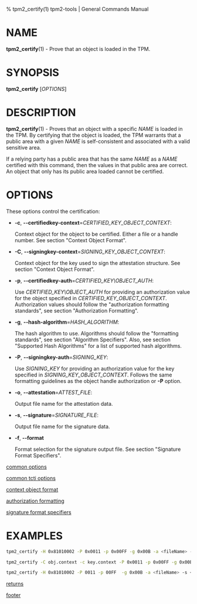 % tpm2_certify(1) tpm2-tools | General Commands Manual

# NAME

**tpm2_certify**(1) - Prove that an object is loaded in the TPM.

# SYNOPSIS

**tpm2_certify** [*OPTIONS*]

# DESCRIPTION

**tpm2_certify**(1) - Proves that an object with a specific _NAME_ is loaded in the TPM.
By certifying that the object is loaded, the TPM warrants that a public area
with a given _NAME_ is self-consistent and associated with a valid sensitive area.

If a relying party has a public area that has the same _NAME_ as a _NAME_ certified
with this command, then the values in that public area are correct. An object that only has
its public area loaded cannot be certified.

# OPTIONS

These options control the certification:

  * **-c**, **\--certifiedkey-context**=_CERTIFIED\_KEY\_OBJECT\_CONTEXT_:

    Context object for the object to be certified. Either a file or a handle number.
    See section "Context Object Format".

  * **-C**, **\--signingkey-context**=_SIGNING\_KEY\_OBJECT\_CONTEXT_:

    Context object for the key used to sign the attestation structure.
    See section "Context Object Format".

  * **-p**, **\--certifiedkey-auth**=_CERTIFIED\_KEY\OBJECT\_AUTH_:

    Use _CERTIFIED\_KEY\OBJECT\_AUTH_ for providing an authorization value for the object specified
    in _CERTIFIED\_KEY\_OBJECT\_CONTEXT_.
    Authorization values should follow the "authorization formatting standards",
    see section "Authorization Formatting".

  * **-g**, **\--hash-algorithm**=_HASH\_ALGORITHM_:

    The hash algorithm to use.
    Algorithms should follow the "formatting standards", see section
    "Algorithm Specifiers".
    Also, see section "Supported Hash Algorithms" for a list of supported hash
    algorithms.

  * **-P**, **\--signingkey-auth**=_SIGNING\_KEY_:

    Use _SIGNING\_KEY_ for providing an authorization value for the key specified
    in _SIGNING\_KEY\_OBJECT\_CONTEXT_.
    Follows the same formatting guidelines as the object handle authorization or
    **-P** option.

  * **-o**, **\--attestation**=_ATTEST\_FILE_:

    Output file name for the attestation data.

  * **-s**, **\--signature**=_SIGNATURE\_FILE_:

    Output file name for the signature data.

  * **-f**, **\--format**

    Format selection for the signature output file. See section "Signature Format Specifiers".

[common options](common/options.md)

[common tcti options](common/tcti.md)

[context object format](common/ctxobj.md)

[authorization formatting](common/authorizations.md)

[signature format specifiers](common/signature.md)

# EXAMPLES

```bash
tpm2_certify -H 0x81010002 -P 0x0011 -p 0x00FF -g 0x00B -a <fileName> -s <fileName>

tpm2_certify -C obj.context -c key.context -P 0x0011 -p 0x00FF -g 0x00B -a <fileName> -s <fileName>

tpm2_certify -H 0x81010002 -P 0011 -p 00FF  -g 0x00B -a <fileName> -s <fileName>
```

[returns](common/returns.md)

[footer](common/footer.md)
